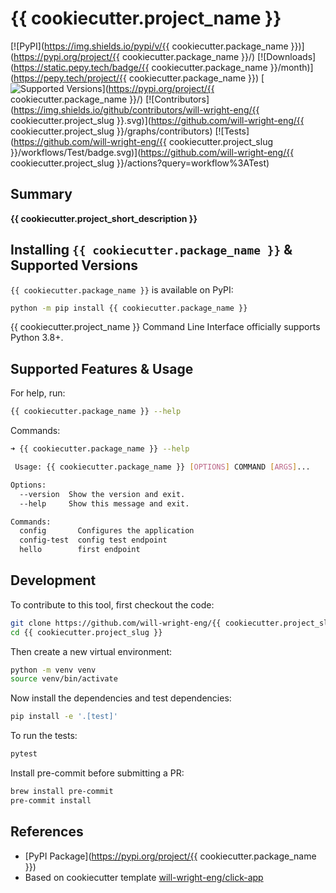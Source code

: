 # {{ cookiecutter.project_name }}

[![PyPI](https://img.shields.io/pypi/v/{{ cookiecutter.package_name }})](https://pypi.org/project/{{ cookiecutter.package_name }}/)
[![Downloads](https://static.pepy.tech/badge/{{ cookiecutter.package_name }}/month)](https://pepy.tech/project/{{ cookiecutter.package_name }})
[![Supported Versions](https://img.shields.io/badge/python-3.8%20%7C%203.9%20%7C%203.10%20%7C%203.11-blue)](https://pypi.org/project/{{ cookiecutter.package_name }}/)
[![Contributors](https://img.shields.io/github/contributors/will-wright-eng/{{ cookiecutter.project_slug }}.svg)](https://github.com/will-wright-eng/{{ cookiecutter.project_slug }}/graphs/contributors)
[![Tests](https://github.com/will-wright-eng/{{ cookiecutter.project_slug }}/workflows/Test/badge.svg)](https://github.com/will-wright-eng/{{ cookiecutter.project_slug }}/actions?query=workflow%3ATest)

## Summary

**{{ cookiecutter.project_short_description }}**

## Installing `{{ cookiecutter.package_name }}` & Supported Versions

`{{ cookiecutter.package_name }}` is available on PyPI:

```bash
python -m pip install {{ cookiecutter.package_name }}
```

{{ cookiecutter.project_name }} Command Line Interface officially supports Python 3.8+.

## Supported Features & Usage

For help, run:

```bash
{{ cookiecutter.package_name }} --help
```

Commands:

```bash
➜ {{ cookiecutter.package_name }} --help

 Usage: {{ cookiecutter.package_name }} [OPTIONS] COMMAND [ARGS]...

Options:
  --version  Show the version and exit.
  --help     Show this message and exit.

Commands:
  config       Configures the application
  config-test  config test endpoint
  hello        first endpoint
```

## Development

To contribute to this tool, first checkout the code:

```bash
git clone https://github.com/will-wright-eng/{{ cookiecutter.project_slug }}.git
cd {{ cookiecutter.project_slug }}
```

Then create a new virtual environment:

```bash
python -m venv venv
source venv/bin/activate
```

Now install the dependencies and test dependencies:

```bash
pip install -e '.[test]'
```

To run the tests:

```bash
pytest
```

Install pre-commit before submitting a PR:

```bash
brew install pre-commit
pre-commit install
```

## References

- [PyPI Package](https://pypi.org/project/{{ cookiecutter.package_name }})
- Based on cookiecutter template [will-wright-eng/click-app](https://github.com/will-wright-eng/click-app)
